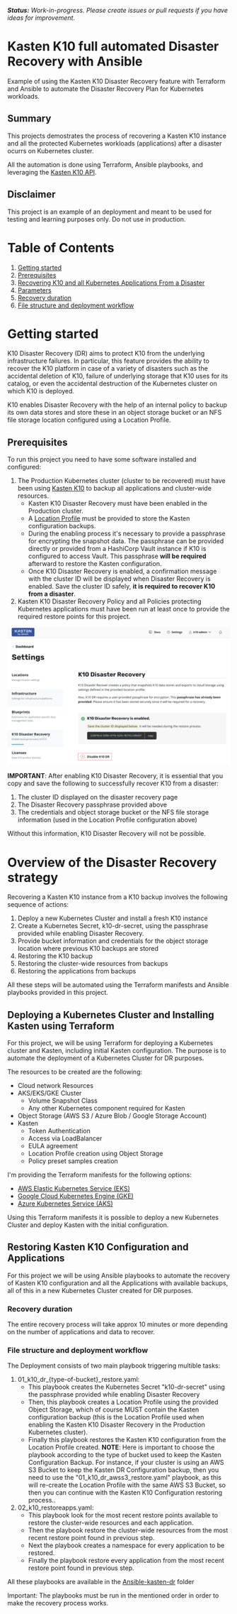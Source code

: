***Status:** Work-in-progress. Please create issues or pull requests if you have ideas for improvement.*

# **Kasten K10 full automated Disaster Recovery with Ansible**
Example of using the Kasten K10 Disaster Recovery feature with Terraform and Ansible to automate the Disaster Recovery Plan for Kubernetes workloads.

## Summary
This projects demostrates the process of recovering a Kasten K10 instance and all the protected Kubernetes workloads (applications) after a disaster ocurrs on Kubernetes cluster.  

All the automation is done using Terraform, Ansible playbooks, and leveraging the [Kasten K10 API](https://docs.kasten.io/latest/api/cli.html).

## Disclaimer
This project is an example of an deployment and meant to be used for testing and learning purposes only. Do not use in production. 


# Table of Contents

1. [Getting started](#Getting-started)
2. [Prerequisites](#Prerequisites)
3. [Recovering K10 and all Kubernetes Applications From a Disaster](#Recovering-K10-and-all-Kubernetes-Applications-From-a-Disaster)
4. [Parameters](#Parameters)
5. [Recovery duration](#Recovery-duration)
6. [File structure and deployment workflow](#File-structure-and-deployment-workflow)

# Getting started

K10 Disaster Recovery (DR) aims to protect K10 from the underlying infrastructure failures. In particular, this feature provides the ability to recover the K10 platform in case of a variety of disasters such as the accidental deletion of K10, failure of underlying storage that K10 uses for its catalog, or even the accidental destruction of the Kubernetes cluster on which K10 is deployed.

K10 enables Disaster Recovery with the help of an internal policy to backup its own data stores and store these in an object storage bucket or an NFS file storage location configured using a Location Profile.

## Prerequisites

To run this project you need to have some software installed and configured: 

1. The Production Kubernetes cluster (cluster to be recovered) must have been using [Kasten K10](https://docs.kasten.io/latest/install/index.html) to backup all applications and cluster-wide resources.
	- Kasten K10 Disaster Recovery must have been enabled in the Production cluster.
	- A [Location Profile](https://docs.kasten.io/latest/usage/configuration.html) must be provided to store the Kasten configuration backups.
	- During the enabling process it's necessary to provide a passphrase for encrypting the snapshot data. The passphrase can be provided directly or provided from a HashiCorp Vault instance if K10 is configured to access Vault.   This passphrase **will be required** afterward to restore the Kasten configuration.
	- Once K10 Disaster Recovery is enabled, a  confirmation message with the cluster ID will be displayed when Disaster Recovery is enabled. Save the cluster ID safely, **it is required to recover K10 from a disaster**.
1. Kasten K10 Disaster Recovery Policy and all Policies protecting Kubernetes applications must have been run at least once to provide the required restore points for this project.

![Kasten DR](./docs/kastendr.png)	
	
**IMPORTANT**: After enabling K10 Disaster Recovery, it is essential that you copy and save the following to successfully recover K10 from a disaster:
1. The cluster ID displayed on the disaster recovery page
1. The Disaster Recovery passphrase provided above
1. The credentials and object storage bucket or the NFS file storage information (used in the Location Profile configuration above)

Without this information, K10 Disaster Recovery will not be possible.

# Overview of the Disaster Recovery strategy
Recovering a Kasten K10 instance from a K10 backup involves the following sequence of actions:

1. Deploy a new Kubernetes Cluster and install a fresh K10 instance
1. Create a Kubernetes Secret, k10-dr-secret, using the passphrase provided while enabling Disaster Recovery.
1. Provide bucket information and credentials for the object storage location where previous K10 backups are stored
1. Restoring the K10 backup
1. Restoring the cluster-wide resources from backups
1. Restoring the applications from backups

All these steps will be automated using the Terraform manifests and Ansible playbooks provided in this project.


## Deploying a Kubernetes Cluster and Installing Kasten using Terraform
For this project, we will be using Terraform for deploying a Kubernetes cluster and Kasten, including initial Kasten configuration.  The purpose is to automate the deployment of a Kubernetes Cluster for DR purposes.

The resources to be created are the following:
* Cloud network Resources
* AKS/EKS/GKE Cluster
    - Volume Snapshot Class
	- Any other Kubernetes component required for Kasten
* Object Storage (AWS S3 / Azure Blob / Google Storage Account)
* Kasten
    - Token Authentication
    - Access via LoadBalancer
    - EULA agreement
    - Location Profile creation using Object Storage
    - Policy preset samples creation

I'm providing the Terraform manifests for the following options:
* [AWS Elastic Kubernetes Service (EKS)](./Terraform-awseks-kasten/README.md)
* [Google Cloud Kubernetes Engine (GKE)](./Terraform-gcgke-kasten/README.md)
* [Azure Kubernetes Service (AKS)](./Terraform-azureaks-kasten/README.md)

Using this Terraform manifests it is possible to deploy a new Kubernetes Cluster and deploy Kasten with the initial configuration.


## Restoring Kasten K10 Configuration and Applications
For this project we will be using Ansible playbooks to automate the recovery of Kasten K10 configuration and all the Applications with available backups, all of this in a new Kubernetes Cluster created for DR purposes.

### Recovery duration

The entire recovery process will take approx 10 minutes or more depending on the number of applications and data to recover. 

### File structure and deployment workflow

The Deployment consists of two main playbook triggering multible tasks:
1. 01_k10_dr_{type-of-bucket}_restore.yaml:
	- This playbook creates the  Kubernetes Secret "k10-dr-secret" using the passphrase provided while enabling Disaster Recovery
	- Then, this playbook creates a Location Profile using the provided Object Storage, which of course MUST contain the Kasten configuration backup (this is the Location Profile used when enabling the Kasten K10 Disaster Recovery in the Production Kubernetes cluster).  
	- Finally this playbook restores the Kasten K10 configuration from the Location Profile created.
	**NOTE**: Here is important to choose the playbook according to the type of bucket used to keep the Kasten Configuration Backup.  For instance, if your cluster is using an AWS S3 Bucket to keep the Kasten DR Configuration backup, then you need to use the "01_k10_dr_awss3_restore.yaml" playbook, as this will re-create the Location Profile with the same AWS S3 Bucket, so then you can continue with the Kasten K10 Configuration restoring process..
1. 02_k10_restoreapps.yaml: 
	- This playbook look for the most recent restore points available to restore the cluster-wide resources and each application.
	- Then the playbook restore the cluster-wide resources from the most recent restore point found in previous step.
	- Next the playbook creates a namespace for every application to be restored.
	- Finally the playbook restore every application from the most recent restore point found in previous step.

All these playbooks are available in the [Ansible-kasten-dr](Ansible-kasten-dr/) folder


Important: The playbooks must be run in the mentioned order in order to make the recovery process works.

